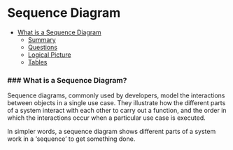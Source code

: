 # Sequence Diagram

* [What is a Sequence Diagram](#Sequence-Diagram)
	* [Summary](#summary)
	* [Questions](#questions)
	* [Logical Picture](#logical-picture)
	* [Tables](#tables)

### ### What is a Sequence Diagram?

Sequence diagrams, commonly used by developers, model the interactions between objects in a single use case. They illustrate how the different parts of a system interact with each other to carry out a function, and the order in which the interactions occur when a particular use case is executed.

In simpler words, a sequence diagram shows different parts of a system work in a ‘sequence’ to get something done.

<!--stackedit_data:
eyJoaXN0b3J5IjpbLTE1MTQ4MzA4NzNdfQ==
-->